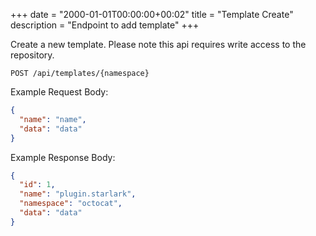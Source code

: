 +++
date = "2000-01-01T00:00:00+00:02"
title = "Template Create"
description = "Endpoint to add template"
+++

Create a new template.
Please note this api requires write access to the repository.

```
POST /api/templates/{namespace}
```

Example Request Body:

```json {linenos=table}
{
  "name": "name",
  "data": "data"
}
```

Example Response Body:

```json {linenos=table}
{
  "id": 1,
  "name": "plugin.starlark",
  "namespace": "octocat",
  "data": "data"
}
```
